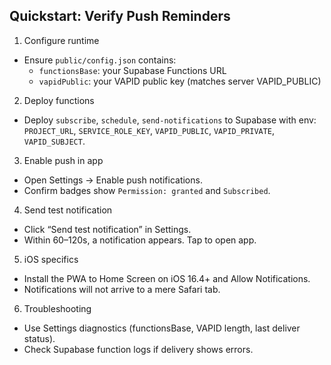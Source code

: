 ## Quickstart: Verify Push Reminders

1) Configure runtime
- Ensure `public/config.json` contains:
  - `functionsBase`: your Supabase Functions URL
  - `vapidPublic`: your VAPID public key (matches server VAPID_PUBLIC)

2) Deploy functions
- Deploy `subscribe`, `schedule`, `send-notifications` to Supabase with env: `PROJECT_URL`, `SERVICE_ROLE_KEY`, `VAPID_PUBLIC`, `VAPID_PRIVATE`, `VAPID_SUBJECT`.

3) Enable push in app
- Open Settings → Enable push notifications.
- Confirm badges show `Permission: granted` and `Subscribed`.

4) Send test notification
- Click “Send test notification” in Settings.
- Within 60–120s, a notification appears. Tap to open app.

5) iOS specifics
- Install the PWA to Home Screen on iOS 16.4+ and Allow Notifications.
- Notifications will not arrive to a mere Safari tab.

6) Troubleshooting
- Use Settings diagnostics (functionsBase, VAPID length, last deliver status).
- Check Supabase function logs if delivery shows errors.


